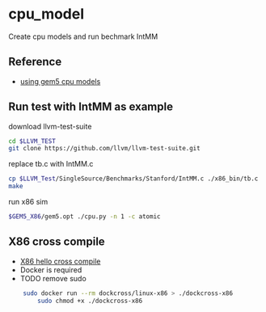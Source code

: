 # cpu_model
Create cpu models and run bechmark IntMM

## Reference
- [using gem5 cpu models](https://ucdavis365-my.sharepoint.com/:p:/g/personal/jlowepower_ucdavis_edu/EYRn68yb9nZJk9Puf7dV40YBdQNfhN_EyM2FsiQA4qG2eA?rtime=v4VWtFJ32kg)

## Run test with IntMM as example
download llvm-test-suite
```bash
cd $LLVM_TEST
git clone https://github.com/llvm/llvm-test-suite.git
```
replace tb.c with IntMM.c
```bash
cp $LLVM_Test/SingleSource/Benchmarks/Stanford/IntMM.c ./x86_bin/tb.c
make
```
run x86 sim
```bash
$GEM5_X86/gem5.opt ./cpu.py -n 1 -c atomic
```




## X86 cross compile
- [X86 hello cross compile](https://gem5.googlesource.com/amd/gem5/+/refs/heads/master/tests/test-progs/hello/src?autodive=0%2F/)
- Docker is required
- TODO remove sudo
```bash
	sudo docker run --rm dockcross/linux-x86 > ./dockcross-x86
        sudo chmod +x ./dockcross-x86
```



